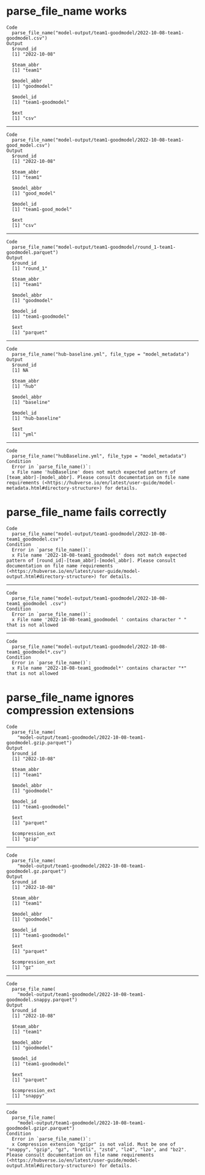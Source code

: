 # parse_file_name works

    Code
      parse_file_name("model-output/team1-goodmodel/2022-10-08-team1-goodmodel.csv")
    Output
      $round_id
      [1] "2022-10-08"
      
      $team_abbr
      [1] "team1"
      
      $model_abbr
      [1] "goodmodel"
      
      $model_id
      [1] "team1-goodmodel"
      
      $ext
      [1] "csv"
      

---

    Code
      parse_file_name("model-output/team1-goodmodel/2022-10-08-team1-good_model.csv")
    Output
      $round_id
      [1] "2022-10-08"
      
      $team_abbr
      [1] "team1"
      
      $model_abbr
      [1] "good_model"
      
      $model_id
      [1] "team1-good_model"
      
      $ext
      [1] "csv"
      

---

    Code
      parse_file_name("model-output/team1-goodmodel/round_1-team1-goodmodel.parquet")
    Output
      $round_id
      [1] "round_1"
      
      $team_abbr
      [1] "team1"
      
      $model_abbr
      [1] "goodmodel"
      
      $model_id
      [1] "team1-goodmodel"
      
      $ext
      [1] "parquet"
      

---

    Code
      parse_file_name("hub-baseline.yml", file_type = "model_metadata")
    Output
      $round_id
      [1] NA
      
      $team_abbr
      [1] "hub"
      
      $model_abbr
      [1] "baseline"
      
      $model_id
      [1] "hub-baseline"
      
      $ext
      [1] "yml"
      

---

    Code
      parse_file_name("hubBaseline.yml", file_type = "model_metadata")
    Condition
      Error in `parse_file_name()`:
      x File name 'hubBaseline' does not match expected pattern of [team_abbr]-[model_abbr]. Please consult documentation on file name requirements (<https://hubverse.io/en/latest/user-guide/model-metadata.html#directory-structure>) for details.

# parse_file_name fails correctly

    Code
      parse_file_name("model-output/team1-goodmodel/2022-10-08-team1_goodmodel.csv")
    Condition
      Error in `parse_file_name()`:
      x File name '2022-10-08-team1_goodmodel' does not match expected pattern of [round_id]-[team_abbr]-[model_abbr]. Please consult documentation on file name requirements (<https://hubverse.io/en/latest/user-guide/model-output.html#directory-structure>) for details.

---

    Code
      parse_file_name("model-output/team1-goodmodel/2022-10-08-team1_goodmodel .csv")
    Condition
      Error in `parse_file_name()`:
      x File name '2022-10-08-team1_goodmodel ' contains character " " that is not allowed

---

    Code
      parse_file_name("model-output/team1-goodmodel/2022-10-08-team1_goodmodel*.csv")
    Condition
      Error in `parse_file_name()`:
      x File name '2022-10-08-team1_goodmodel*' contains character "*" that is not allowed

# parse_file_name ignores compression extensions

    Code
      parse_file_name(
        "model-output/team1-goodmodel/2022-10-08-team1-goodmodel.gzip.parquet")
    Output
      $round_id
      [1] "2022-10-08"
      
      $team_abbr
      [1] "team1"
      
      $model_abbr
      [1] "goodmodel"
      
      $model_id
      [1] "team1-goodmodel"
      
      $ext
      [1] "parquet"
      
      $compression_ext
      [1] "gzip"
      

---

    Code
      parse_file_name(
        "model-output/team1-goodmodel/2022-10-08-team1-goodmodel.gz.parquet")
    Output
      $round_id
      [1] "2022-10-08"
      
      $team_abbr
      [1] "team1"
      
      $model_abbr
      [1] "goodmodel"
      
      $model_id
      [1] "team1-goodmodel"
      
      $ext
      [1] "parquet"
      
      $compression_ext
      [1] "gz"
      

---

    Code
      parse_file_name(
        "model-output/team1-goodmodel/2022-10-08-team1-goodmodel.snappy.parquet")
    Output
      $round_id
      [1] "2022-10-08"
      
      $team_abbr
      [1] "team1"
      
      $model_abbr
      [1] "goodmodel"
      
      $model_id
      [1] "team1-goodmodel"
      
      $ext
      [1] "parquet"
      
      $compression_ext
      [1] "snappy"
      

---

    Code
      parse_file_name(
        "model-output/team1-goodmodel/2022-10-08-team1-goodmodel.gzipr.parquet")
    Condition
      Error in `parse_file_name()`:
      x Compression extension "gzipr" is not valid. Must be one of "snappy", "gzip", "gz", "brotli", "zstd", "lz4", "lzo", and "bz2". Please consult documentation on file name requirements (<https://hubverse.io/en/latest/user-guide/model-output.html#directory-structure>) for details.

